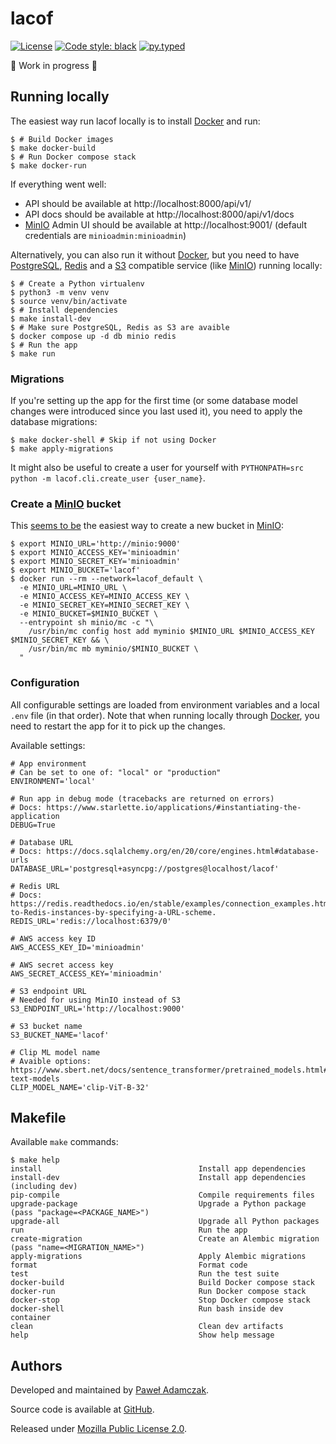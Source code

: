 # lacof
[![License](https://img.shields.io/github/license/pawelad/lacof.svg)][license]
[![Code style: black](https://img.shields.io/badge/code%20style-black-000000.svg)][black]
[![py.typed](https://img.shields.io/badge/py-typed-FFD43B)][pep561]

🚧 Work in progress 🚧

## Running locally
The easiest way run lacof locally is to install [Docker] and run:

```console
$ # Build Docker images
$ make docker-build
$ # Run Docker compose stack
$ make docker-run
```

If everything went well:
- API should be available at http://localhost:8000/api/v1/
- API docs should be available at http://localhost:8000/api/v1/docs
- [MinIO] Admin UI should be available at http://localhost:9001/
  (default credentials are `minioadmin:minioadmin`)

Alternatively, you can also run it without [Docker], but you need to have [PostgreSQL],
[Redis] and a [S3] compatible service (like [MinIO]) running locally:

```console
$ # Create a Python virtualenv
$ python3 -m venv venv
$ source venv/bin/activate
$ # Install dependencies
$ make install-dev
$ # Make sure PostgreSQL, Redis as S3 are avaible
$ docker compose up -d db minio redis
$ # Run the app
$ make run
```

### Migrations
If you're setting up the app for the first time (or some database model changes were
introduced since you last used it), you need to apply the database migrations:

```console
$ make docker-shell # Skip if not using Docker
$ make apply-migrations
```

It might also be useful to create a user for yourself with 
`PYTHONPATH=src python -m lacof.cli.create_user {user_name}`.

### Create a [MinIO] bucket
This [seems to be](https://github.com/minio/minio/issues/4769) the easiest way to
create a new bucket in [MinIO]:

```console
$ export MINIO_URL='http://minio:9000'
$ export MINIO_ACCESS_KEY='minioadmin'
$ export MINIO_SECRET_KEY='minioadmin'
$ export MINIO_BUCKET='lacof'
$ docker run --rm --network=lacof_default \
  -e MINIO_URL=MINIO_URL \
  -e MINIO_ACCESS_KEY=MINIO_ACCESS_KEY \
  -e MINIO_SECRET_KEY=MINIO_SECRET_KEY \
  -e MINIO_BUCKET=$MINIO_BUCKET \
  --entrypoint sh minio/mc -c "\
    /usr/bin/mc config host add myminio $MINIO_URL $MINIO_ACCESS_KEY $MINIO_SECRET_KEY && \
    /usr/bin/mc mb myminio/$MINIO_BUCKET \
  "
```

### Configuration
All configurable settings are loaded from environment variables and a local `.env`
file (in that order). Note that when running locally through [Docker], you need
to restart the app for it to pick up the changes.

Available settings:

```
# App environment
# Can be set to one of: "local" or "production"
ENVIRONMENT='local'

# Run app in debug mode (tracebacks are returned on errors)
# Docs: https://www.starlette.io/applications/#instantiating-the-application
DEBUG=True

# Database URL
# Docs: https://docs.sqlalchemy.org/en/20/core/engines.html#database-urls
DATABASE_URL='postgresql+asyncpg://postgres@localhost/lacof'

# Redis URL
# Docs: https://redis.readthedocs.io/en/stable/examples/connection_examples.html#Connecting-to-Redis-instances-by-specifying-a-URL-scheme.
REDIS_URL='redis://localhost:6379/0'

# AWS access key ID
AWS_ACCESS_KEY_ID='minioadmin'

# AWS secret access key
AWS_SECRET_ACCESS_KEY='minioadmin'

# S3 endpoint URL
# Needed for using MinIO instead of S3
S3_ENDPOINT_URL='http://localhost:9000'

# S3 bucket name
S3_BUCKET_NAME='lacof'

# Clip ML model name
# Avaible options: https://www.sbert.net/docs/sentence_transformer/pretrained_models.html#image-text-models
CLIP_MODEL_NAME='clip-ViT-B-32'
```

## Makefile
Available `make` commands:

```console
$ make help
install                                   Install app dependencies
install-dev                               Install app dependencies (including dev)
pip-compile                               Compile requirements files
upgrade-package                           Upgrade a Python package (pass "package=<PACKAGE_NAME>")
upgrade-all                               Upgrade all Python packages
run                                       Run the app
create-migration                          Create an Alembic migration (pass "name=<MIGRATION_NAME>")
apply-migrations                          Apply Alembic migrations
format                                    Format code
test                                      Run the test suite
docker-build                              Build Docker compose stack
docker-run                                Run Docker compose stack
docker-stop                               Stop Docker compose stack
docker-shell                              Run bash inside dev container
clean                                     Clean dev artifacts
help                                      Show help message
```

## Authors
Developed and maintained by [Paweł Adamczak][pawelad].

Source code is available at [GitHub][github lacof].

Released under [Mozilla Public License 2.0][license].


[black]: https://github.com/psf/black
[docker]: https://www.docker.com/
[github lacof]: https://github.com/pawelad/lacof
[license]: ./LICENSE
[minio]: https://min.io/
[pawelad]: https://pawelad.me/
[pep561]: https://peps.python.org/pep-0561/
[postgresql]: https://www.postgresql.org/
[redis]: https://redis.io/
[s3]: https://aws.amazon.com/s3/
